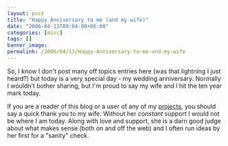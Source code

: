 ```yaml
---
layout: post
title: "Happy Anniversary to me (and my wife)"
date: "2006-04-13T09:04:00+06:00"
categories: [misc]
tags: []
banner_image: 
permalink: /2006/04/13/Happy-Anniversary-to-me-and-my-wife
---
```


So, I know I don't post many off topics entries here (was that lightning I just heard?) but today is a very special day - my wedding anniversary. Normally I wouldn't bother sharing, but I'm proud to say my wife and I hit the ten year mark today. 

If you are a reader of this blog or a user of any of my <a href="http://ray.camdenfamily.com/projects/projects.cfm">projects</a>, you should say a quick thank you to my wife. Without her <i>constant</i> support I would not be where I am today. Along with love and support, she is a darn good judge about what makes sense (both on and off the web) and I often run ideas by her first for a "sanity" check.